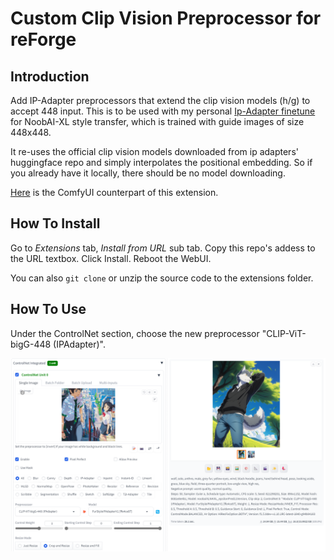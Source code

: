 # Custom Clip Vision Preprocessor for reForge

## Introduction

Add IP-Adapter preprocessors that extend the clip vision models (h/g) to accept 448 input. This is to be used with my 
personal [Ip-Adapter finetune](https://civitai.com/models/1233692?modelVersionId=1390253) for NoobAI-XL style transfer, which is trained with guide images of size 448x448.

It re-uses the official clip vision models downloaded from ip adapters' huggingface repo and simply interpolates the positional embedding. So if you already have it locally, there should be no model downloading.

[Here](https://github.com/vahlok-alunmid/ComfyUI-ExtendIPAdapterClipVision) is the ComfyUI counterpart of this extension.

## How To Install

Go to *Extensions* tab, *Install from URL* sub tab. Copy this repo's addess to the URL textbox. Click Install. Reboot the WebUI.

You can also `git clone` or unzip the source code to the extensions folder.

## How To Use

Under the ControlNet section, choose the new preprocessor "CLIP-ViT-bigG-448 (IPAdapter)".

![Example](./example/demo.png)
